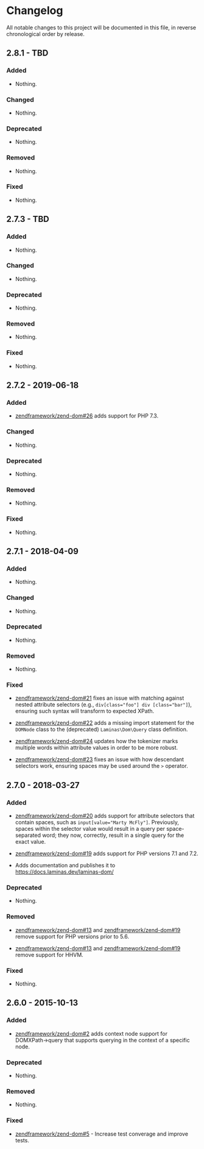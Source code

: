 # Changelog

All notable changes to this project will be documented in this file, in reverse chronological order by release.

## 2.8.1 - TBD

### Added

- Nothing.

### Changed

- Nothing.

### Deprecated

- Nothing.

### Removed

- Nothing.

### Fixed

- Nothing.

## 2.7.3 - TBD

### Added

- Nothing.

### Changed

- Nothing.

### Deprecated

- Nothing.

### Removed

- Nothing.

### Fixed

- Nothing.

## 2.7.2 - 2019-06-18

### Added

- [zendframework/zend-dom#26](https://github.com/zendframework/zend-dom/pull/26) adds support for PHP 7.3.

### Changed

- Nothing.

### Deprecated

- Nothing.

### Removed

- Nothing.

### Fixed

- Nothing.

## 2.7.1 - 2018-04-09

### Added

- Nothing.

### Changed

- Nothing.

### Deprecated

- Nothing.

### Removed

- Nothing.

### Fixed

- [zendframework/zend-dom#21](https://github.com/zendframework/zend-dom/pull/21) fixes an issue with
  matching against nested attribute selectors (e.g., `div[class="foo"] div
  [class="bar"]`), ensuring such syntax will transform to expected XPath.

- [zendframework/zend-dom#22](https://github.com/zendframework/zend-dom/pull/22) adds a missing import
  statement for the `DOMNode` class to the (deprecated) `Laminas\Dom\Query` class
  definition.

- [zendframework/zend-dom#24](https://github.com/zendframework/zend-dom/pull/24) updates how the
  tokenizer marks multiple words within attribute values in order to be
  more robust.

- [zendframework/zend-dom#23](https://github.com/zendframework/zend-dom/pull/23) fixes an issue with
  how descendant selectors work, ensuring spaces may be used around the `>`
  operator.

## 2.7.0 - 2018-03-27

### Added

- [zendframework/zend-dom#20](https://github.com/zendframework/zend-dom/pull/20) adds support for
  attribute selectors that contain spaces, such as `input[value="Marty McFly"]`.
  Previously, spaces within the selector value would result in a query per
  space-separated word; they now, correctly, result in a single query for the
  exact value.

- [zendframework/zend-dom#19](https://github.com/zendframework/zend-dom/pull/19) adds support for PHP
  versions 7.1 and 7.2.

- Adds documentation and publishes it to https://docs.laminas.dev/laminas-dom/

### Deprecated

- Nothing.

### Removed

- [zendframework/zend-dom#13](https://github.com/zendframework/zend-dom/pull/13) and
  [zendframework/zend-dom#19](https://github.com/zendframework/zend-dom/pull/19) remove support for PHP
  versions prior to 5.6.

- [zendframework/zend-dom#13](https://github.com/zendframework/zend-dom/pull/13) and
  [zendframework/zend-dom#19](https://github.com/zendframework/zend-dom/pull/19) remove support for HHVM.

### Fixed

- Nothing.

## 2.6.0 - 2015-10-13

### Added

- [zendframework/zend-dom#2](https://github.com/zendframework/zend-dom/pull/2) adds context node
  support for DOMXPath->query that supports querying in the context of a
  specific node.

### Deprecated

- Nothing.

### Removed

- Nothing.

### Fixed

- [zendframework/zend-dom#5](https://github.com/zendframework/zend-dom/pull/5) - Increase test converage and improve tests.
